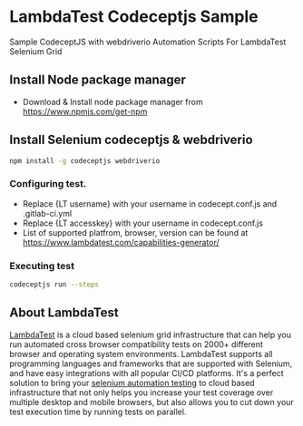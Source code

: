 # LambdaTest Codeceptjs Sample
Sample CodeceptJS with webdriverio Automation Scripts For LambdaTest Selenium Grid
 

## Install Node package manager
- Download & Install node package manager from
   https://www.npmjs.com/get-npm

## Install Selenium codeceptjs & webdriverio
```bash
npm install -g codeceptjs webdriverio
```

### Configuring test.
- Replace {LT username} with your username in codecept.conf.js and .gitlab-ci.yml
- Replace {LT accesskey}  with your username in codecept.conf.js
- List of supported platfrom, browser, version can be found at https://www.lambdatest.com/capabilities-generator/


### Executing test
```bash
codeceptjs run --steps 
```
## About LambdaTest

[LambdaTest](https://www.lambdatest.com/) is a cloud based selenium grid infrastructure that can help you run automated cross browser compatibility tests on 2000+ different browser and operating system environments. LambdaTest supports all programming languages and frameworks that are supported with Selenium, and have easy integrations with all popular CI/CD platforms. It's a perfect solution to bring your [selenium automation testing](https://www.lambdatest.com/selenium-automation) to cloud based infrastructure that not only helps you increase your test coverage over multiple desktop and mobile browsers, but also allows you to cut down your test execution time by running tests on parallel.
